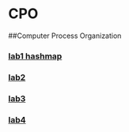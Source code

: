 # CPO
##Computer Process Organization

### [lab1 hashmap](https://github.com/leleyi/CPO/blob/master/lab1/README.md)
### [lab2](https://github.com/leleyi/CPO/blob/master/lab2/README.md)
### [lab3](https://github.com/leleyi/CPO/blob/master/lab3)
### [lab4](https://github.com/leleyi/CPO/blob/master/lab4)
